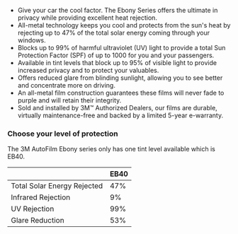 - Give your car the cool factor. The Ebony Series offers the ultimate in privacy while providing excellent heat rejection.
- All-metal technology keeps you cool and protects from the sun's heat by rejecting up to 47% of the total solar energy coming through your windows.
- Blocks up to 99% of harmful ultraviolet (UV) light to provide a total Sun Protection Factor (SPF) of up to 1000 for you and your passengers.
- Available in tint levels that block up to 95% of visible light to provide increased privacy and to protect your valuables.
- Offers reduced glare from blinding sunlight, allowing you to see better and concentrate more on driving.
- An all-metal film construction guarantees these films will never fade to purple and will retain their integrity.
- Sold and installed by 3M™ Authorized Dealers, our films are durable, virtually maintenance-free and backed by a limited 5-year e-warranty.

### Choose your level of protection
The 3M AutoFilm Ebony series only has one tint level available which is EB40.

||EB40|
|---|---|
Total Solar Energy Rejected|47%
Infrared Rejection|9%
UV Rejection|99%
Glare Reduction|53%